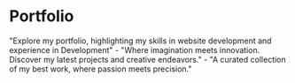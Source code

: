 # Portfolio
"Explore my portfolio, highlighting my skills in website development and experience in Development"  - "Where imagination meets innovation. Discover my latest projects and creative endeavors." - "A curated collection of my best work, where passion meets precision."
